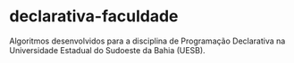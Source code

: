 # declarativa-faculdade
Algoritmos desenvolvidos para a disciplina de Programação Declarativa na Universidade Estadual do Sudoeste da Bahia (UESB).
